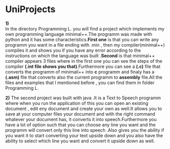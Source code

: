 # UniProjects

**1)**  
In the directory Programming L. you will find a project which implements my own programming language minimal++.The programm was made with python and it has some characteristics.**First one** is that you can write any programm you want in a file ending with .min ,  then my compiler(minimal++) compiles it and shows you if you have any error according to the instructions on which the language was built .**Second** is that minimal++ compiler appears 3 files where in the first one you can see the steps of the compiler **(.int file shows you that)**.Furthermore you can see a **(.c)** file that converts the programm of minimall++ into **c** programm and finaly has a **(.asm)** file that converts also the current programm to **assembly** file.All the files and examples that I mentioned before , you can find them in folder Programming L. 

**2)**
 The second project was built with java .It is a Text to Speech programm where when you run the application of this you can open an existing document , edit eny document and create your own as well.It allows you to save at your computer files your document and with the right command whatever your document has, it converts it into speech.Furthermore you have a lot of option such that you can choose any line you want and the programm will convert only this line into speech  .Also gives you the ability if you want it to start converting your text upside down and you also have the ability to select which line you want and convert it upside down as well.
